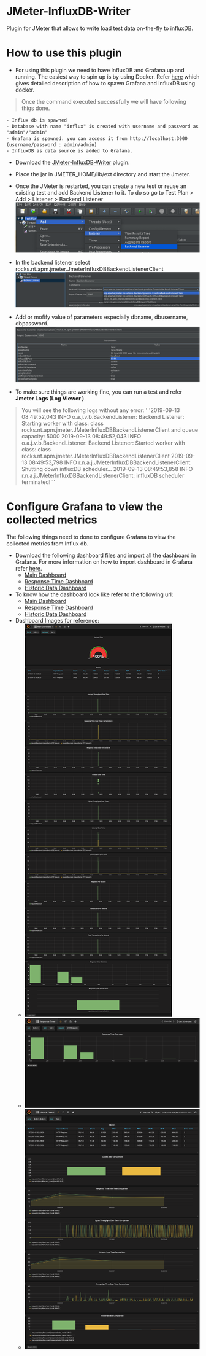 # JMeter-InfluxDB-Writer
Plugin for JMeter that allows to write load test data on-the-fly to influxDB.


# How to use this plugin

 - For using this plugin we need to have InfluxDB and Grafana up and running. The easiest way to spin up is by using Docker.
 Refer [here]( https://www.blazemeter.com/blog/how-to-create-a-lightweight-performance-monitoring-solution-with-docker-grafana-and-influxdb/) which gives detailed description of how to spawn Grafana and InfluxDB using docker. 
 > Once the command executed successfully we will have following thigs done.

    - Influx db is spawned 
    - Database with name "influx" is created with username and password as "admin"/"admin"
    - Grafana is spawned. you can access it from http://localhost:3000 (username/password : admin/admin)
    - InfluxDB as data source is added to Grafana.
 
 
 - Download the [JMeter-InfluxDB-Writer](https://github.com/sfakrudeen78/JMeter-InfluxDB-Writer/releases/download/v-1.2.2/JMeter-InfluxDB-Writer-plugin-1.2.2.jar) plugin.
 
 - Place the jar in JMETER_HOME/lib/ext directory and start the Jmeter.
 
 - Once the JMeter is restarted, you can create a new test or reuse an existing test and add Backend Listener to it. To do so go to Test Plan > Add > Listener > Backend Listener
 ![Sample](Screenshot1.png)
 
 - In the backend listener select rocks.nt.apm.jmeter.JmeterInfluxDBBackendListenerClient
 ![Sample](Screenshot2.png)
 
 - Add or mofify value of parameters especially dbname, dbusername, dbpassword.
 ![Sample](Screenshot3.png)
 - To make sure things are working fine, you can run a test and refer **Jmeter Logs (Log Viewer )**.
 > You will see the following logs without any error:
 '''2019-09-13 08:49:52,043 INFO o.a.j.v.b.BackendListener: Backend Listener: Starting worker with class: class rocks.nt.apm.jmeter.JMeterInfluxDBBackendListenerClient and queue capacity: 5000
2019-09-13 08:49:52,043 INFO o.a.j.v.b.BackendListener: Backend Listener: Started  worker with class: class rocks.nt.apm.jmeter.JMeterInfluxDBBackendListenerClient
 2019-09-13 08:49:53,798 INFO r.n.a.j.JMeterInfluxDBBackendListenerClient: Shutting down influxDB scheduler...
 2019-09-13 08:49:53,858 INFO r.n.a.j.JMeterInfluxDBBackendListenerClient: influxDB scheduler terminated!'''
 
 
 
# Configure Grafana to view the collected metrics

The following things need to done to configure Grafana to view the collected metrics from Influx db.
* Download the following dashboard files and import all the dashboard in Grafana. For more information on how to import dashboard in Grafana refer [here](https://grafana.com/docs/reference/export_import/#importing-a-dashboard).
  * [Main Dashboard](MainDashboard.json)
  * [Response Time Dashboard](ResponseTime.json)
  * [Historic Data Dashboard](HistoricData.json)
* To know how the dashboard look like refer to the following url:
  * [Main Dashboard](https://snapshot.raintank.io/dashboard/snapshot/4wgKQWo7g3MkbieYm1VJLJEQey0r2AON)
  * [Response Time Dashboard](https://snapshot.raintank.io/dashboard/snapshot/6kVtxW54KwbhQjIRY31YBY306OyZuauo)
  * [Historic Data Dashboard](https://snapshot.raintank.io/dashboard/snapshot/Qw3oF4rUvaQVRwLgGHYRr84FP3zhgtnx)
* Dashboard Images for reference:
  * ![Main Dashboard](MainDashboard.png)
  * ![Response Time Dashboard](ResponseTime.png)
  * ![Historic Data Dashboard](HistoricData.png) 
 
 
 
 
